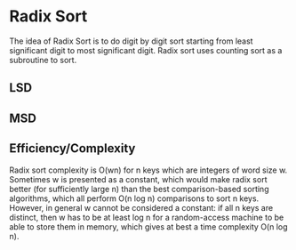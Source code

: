 
# Radix Sort 
The idea of Radix Sort is to do digit by digit sort starting from least significant digit to most significant digit. Radix sort uses counting sort as a subroutine to sort.

## LSD 

## MSD 

## Efficiency/Complexity 
 Radix sort complexity is O(wn) for n keys which are integers of word size w. 
 Sometimes w is presented as a constant, which would make radix sort better 
 (for sufficiently large n) than the best comparison-based sorting algorithms,
 which all perform O(n log n) comparisons to sort n keys. However, in general 
 w cannot be considered a constant: if all n keys are distinct, then w has to 
 be at least log n for a random-access machine to be able to store them in memory, 
 which gives at best a time complexity O(n log n).
 
 
 
